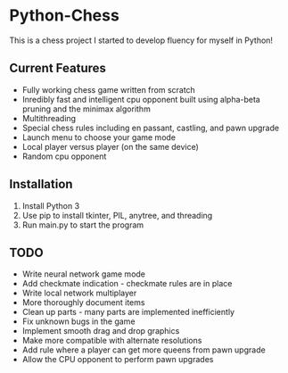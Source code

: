 # Python-Chess 
This is a chess project I started to develop fluency for myself in Python!

## Current Features
* Fully working chess game written from scratch
* Inredibly fast and intelligent cpu opponent built using alpha-beta pruning and the minimax algorithm
* Multithreading
* Special chess rules including en passant, castling, and pawn upgrade
* Launch menu to choose your game mode
* Local player versus player (on the same device)
* Random cpu opponent

## Installation
1. Install Python 3
1. Use pip to install tkinter, PIL, anytree, and threading
1. Run main.py to start the program

## TODO
 * Write neural network game mode
 * Add checkmate indication - checkmate rules are in place
 * Write local network multiplayer
 * More thoroughly document items
 * Clean up parts - many parts are implemented inefficiently
 * Fix unknown bugs in the game
 * Implement smooth drag and drop graphics
 * Make more compatible with alternate resolutions
 * Add rule where a player can get more queens from pawn upgrade
 * Allow the CPU opponent to perform pawn upgrades
